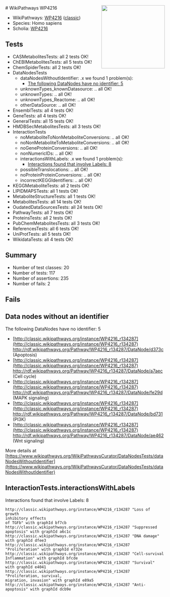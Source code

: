 <img style="float: right; width: 200px" src="https://upload.wikimedia.org/wikipedia/commons/thumb/8/83/Wplogo_with_text_500.png/640px-Wplogo_with_text_500.png" />
# WikiPathways WP4216

* WikiPathways: [WP4216](https://wikipathways.org/pathways/WP4216) ([classic](https://classic.wikipathways.org/instance/WP4216))
* Species: Homo sapiens
* Scholia: [WP4216](https://scholia.toolforge.org/wikipathways/WP4216)
## Tests
* CASMetabolitesTests: all 2 tests OK!
* ChEBIMetabolitesTests: all 5 tests OK!
* ChemSpiderTests: all 2 tests OK!
* DataNodesTests
    * dataNodesWithoutIdentifier: .x we found 1 problem(s):
        * [The following DataNodes have no identifier: 5](#d2d32fa4)
    * unknownTypes_knownDatasource: .. all OK!
    * unknownTypes: .. all OK!
    * unknownTypes_Reactome: .. all OK!
    * otherDataSource: .. all OK!
* EnsemblTests: all 4 tests OK!
* GeneTests: all 4 tests OK!
* GeneralTests: all 15 tests OK!
* HMDBSecMetabolitesTests: all 3 tests OK!
* InteractionTests
    * noMetaboliteToNonMetaboliteConversions: .. all OK!
    * noNonMetaboliteToMetaboliteConversions: .. all OK!
    * noGeneProteinConversions: .. all OK!
    * nonNumericIDs: .. all OK!
    * interactionsWithLabels: .x we found 1 problem(s):
        * [Interactions found that involve Labels: 8](#630d267f)
    * possibleTranslocations: .. all OK!
    * noProteinProteinConversions: .. all OK!
    * incorrectKEGGIdentifiers: .. all OK!
* KEGGMetaboliteTests: all 2 tests OK!
* LIPIDMAPSTests: all 1 tests OK!
* MetaboliteStructureTests: all 1 tests OK!
* MetabolitesTests: all 14 tests OK!
* OudatedDataSourcesTests: all 24 tests OK!
* PathwayTests: all 7 tests OK!
* ProteinsTests: all 2 tests OK!
* PubChemMetabolitesTests: all 3 tests OK!
* ReferencesTests: all 6 tests OK!
* UniProtTests: all 5 tests OK!
* WikidataTests: all 4 tests OK!


## Summary

* Number of test classes: 20
* Number of tests: 117
* Number of assertions: 235
* Number of fails: 2

## Fails

<a name="d2d32fa4" />

## Data nodes without an identifier

The following DataNodes have no identifier: 5

* [http://classic.wikipathways.org/instance/WP4216_r134287](http://classic.wikipathways.org/instance/WP4216_r134287) http://rdf.wikipathways.org/Pathway/WP4216_r134287/DataNode/d373c (Apoptosis)
* [http://classic.wikipathways.org/instance/WP4216_r134287](http://classic.wikipathways.org/instance/WP4216_r134287) http://rdf.wikipathways.org/Pathway/WP4216_r134287/DataNode/a7aec (Cell cycle)
* [http://classic.wikipathways.org/instance/WP4216_r134287](http://classic.wikipathways.org/instance/WP4216_r134287) http://rdf.wikipathways.org/Pathway/WP4216_r134287/DataNode/fe29d (MAPK
signaling)
* [http://classic.wikipathways.org/instance/WP4216_r134287](http://classic.wikipathways.org/instance/WP4216_r134287) http://rdf.wikipathways.org/Pathway/WP4216_r134287/DataNode/bd731 (PI3K)
* [http://classic.wikipathways.org/instance/WP4216_r134287](http://classic.wikipathways.org/instance/WP4216_r134287) http://rdf.wikipathways.org/Pathway/WP4216_r134287/DataNode/ae462 (Wnt signaling)


More details at [https://www.wikipathways.org/WikiPathwaysCurator/DataNodesTests/dataNodesWithoutIdentifier](https://www.wikipathways.org/WikiPathwaysCurator/DataNodesTests/dataNodesWithoutIdentifier)

<a name="630d267f" />

## InteractionTests.interactionsWithLabels

Interactions found that involve Labels: 8
```
http://classic.wikipathways.org/instance/WP4216_r134287 "Loss of growth
inhibitory effects 
of TGFb" with graphId bf7cb
http://classic.wikipathways.org/instance/WP4216_r134287 "Suppressed apoptosis" with graphId a6c1c
http://classic.wikipathways.org/instance/WP4216_r134287 "DNA damage" with graphId dfee3
http://classic.wikipathways.org/instance/WP4216_r134287 "Proliferation" with graphId e732e
http://classic.wikipathways.org/instance/WP4216_r134287 "Cell-survival
Inflammation" with graphId bfcde
http://classic.wikipathways.org/instance/WP4216_r134287 "Survival" with graphId e4041
http://classic.wikipathways.org/instance/WP4216_r134287 "Proliferation, survival, 
migration, invasion" with graphId e89a5
http://classic.wikipathways.org/instance/WP4216_r134287 "Anti-apoptosis" with graphId dcb9e
```

